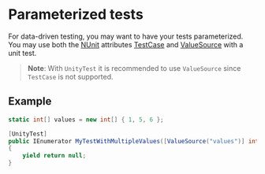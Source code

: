 # Parameterized tests

For data-driven testing, you may want to have your tests parameterized. You may use both
the [NUnit](http://www.nunit.org/) attributes [TestCase](https://github.com/nunit/docs/wiki/TestCase-Attribute)
and [ValueSource](https://github.com/nunit/docs/wiki/ValueSource-Attribute) with a unit test.

> **Note**: With `UnityTest` it is recommended to use `ValueSource` since `TestCase` is not supported.

## Example

```c#
static int[] values = new int[] { 1, 5, 6 };

[UnityTest]
public IEnumerator MyTestWithMultipleValues([ValueSource("values")] int value)
{
    yield return null;
}
```

